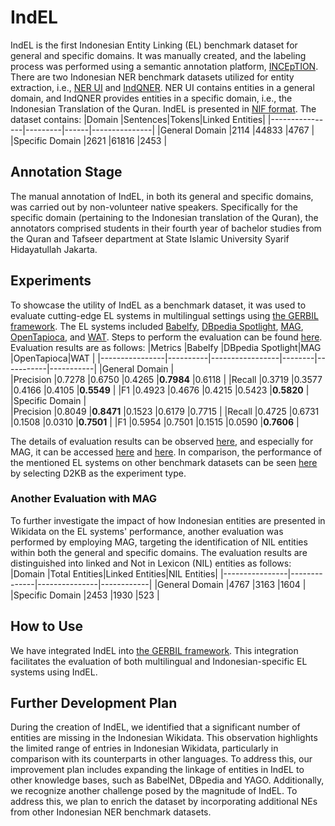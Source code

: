 # IndEL
IndEL is the first Indonesian Entity Linking (EL) benchmark dataset for general and specific domains. It was manually created, and the labeling process was performed using a semantic annotation platform, [INCEpTION](https://inception-project.github.io/). There are two Indonesian NER benchmark datasets utilized for entity extraction, i.e., [NER UI](https://github.com/indolem/indolem/tree/main/ner/data/nerui) and [IndQNER](https://github.com/dice-group/IndQNER/tree/main/datasets). NER UI contains entities in a general domain, and IndQNER provides entities in a specific domain, i.e., the Indonesian Translation of the Quran. IndEL is presented in [NIF format](https://persistence.uni-leipzig.org/nlp2rdf/). The dataset contains:
|Domain          |Sentences|Tokens|Linked Entities|
|----------------|---------|------|---------------|
|General Domain  |2114     |44833 |4767		  |
|Specific Domain |2621     |61816 |2453           |


## Annotation Stage
The manual annotation of IndEL, in both its general and specific domains, was carried out by non-volunteer native speakers. Specifically for the specific domain (pertaining to the Indonesian translation of the Quran), the annotators comprised students in their fourth year of bachelor studies from the Quran and Tafseer department at State Islamic University Syarif Hidayatullah Jakarta. 

## Experiments
To showcase the utility of IndEL as a benchmark dataset, it was used to evaluate cutting-edge EL systems in multilingual settings using [the GERBIL framework](https://github.com/dice-group/gerbil). The EL systems included [Babelfy](http://babelfy.org/), [DBpedia Spotlight](https://www.dbpedia-spotlight.org/), [MAG](https://github.com/dice-group/AGDISTIS), [OpenTapioca](https://github.com/opentapioca/opentapioca), and [WAT](https://sobigdata.d4science.org/web/tagme/wat-api). Steps to perform the evaluation can be found [here](https://github.com/dice-group/gerbil/wiki/How-to-setup-GERBIL). Evaluation results are as follows:
|Metrics         |Babelfy   |DBpedia Spotlight|MAG     |OpenTapioca|WAT        |
|----------------|----------|-----------------|--------|-----------|-----------|
|General Domain  						               |	
|Precision       |0.7278    |0.6750           |0.4265  |**0.7984** |0.6118     |
|Recall          |0.3719    |0.3577           |0.4166  |0.4105     |**0.5549** |
|F1              |0.4923    |0.4676           |0.4215  |0.5423     |**0.5820** |
|Specific Domain  						               |	
|Precision       |0.8049    |**0.8471**       |0.1523  |0.6179     |0.7715     |
|Recall          |0.4725    |0.6731           |0.1508  |0.0310	   |**0.7501** |
|F1              |0.5954    |0.7501           |0.1515  |0.0590     |**0.7606** |

The details of evaluation results can be observed [here](https://gerbil.aksw.org/gerbil/experiment?id=202404040005), and especially for MAG, it can be accessed [here](http://gerbil.aksw.org/gerbil/experiment?id=202312070004) and [here](http://gerbil.aksw.org/gerbil/experiment?id=202312070006). In comparison, the performance of the mentioned EL systems on other benchmark datasets can be seen [here](https://gerbil.aksw.org/gerbil/overview) by selecting D2KB as the experiment type. 

### Another Evaluation with MAG
To further investigate the impact of how Indonesian entities are presented in Wikidata on the EL systems' performance, another evaluation was performed by employing MAG, targeting the identification of NIL entities within both the general and specific domains. The evaluation results are distinguished into linked and Not in Lexicon (NIL) entities as follows:
|Domain          |Total Entities|Linked Entities|NIL Entities|
|----------------|--------------|---------------|------------|
|General Domain  |4767          |3163		|1604        |
|Specific Domain |2453          |1930 		|523         |


## How to Use
We have integrated IndEL into [the GERBIL framework](https://gerbil.aksw.org/gerbil/). This integration facilitates the evaluation of both multilingual and Indonesian-specific EL systems using IndEL.

## Further Development Plan
During the creation of IndEL, we identified that a significant number of entities are missing in the Indonesian Wikidata. This observation highlights the limited range of entries in Indonesian Wikidata, particularly in comparison with its counterparts in other languages. To address this, our improvement plan includes expanding the linkage of entities in IndEL to other knowledge bases, such as BabelNet, DBpedia and YAGO. Additionally, we recognize another challenge posed by the magnitude of IndEL. To address this, we plan to enrich the dataset by incorporating additional NEs from other Indonesian NER benchmark datasets.
